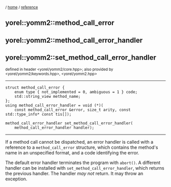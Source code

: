 <sub>/ [home](/README.md) / [reference](README.md) </sub>

## yorel::yomm2::method_call_error
## yorel::yomm2::method_call_error_handler
## yorel::yomm2::set_method_call_error_handler
<sub>defined in header <yorel/yomm2/core.hpp>; also provided by <yorel/yomm2/keywords.hpp>, <yorel/yomm2.hpp></sub>
<!-- -->
---
```
struct method_call_error {
    enum type { not_implemented = 0, ambiguous = 1 } code;
    std::string_view method_name;
};
using method_call_error_handler = void (*)(
    const method_call_error &error, size_t arity, const std::type_info* const tis[]);

method_call_error_handler set_method_call_error_handler(
    method_call_error_handler handler);
```
---
If a method call cannot be dispatched, an error handler is called with a
reference to a `method_call_error` structure, which contains the method's name
in an unspecified format, and a code identifying the error.

The default error handler terminates the program with `abort()`. A different
handler can be installed with `set_method_call_error_handler`, which returns the
previous handler. The handler *may not* return. It may throw an exception.

